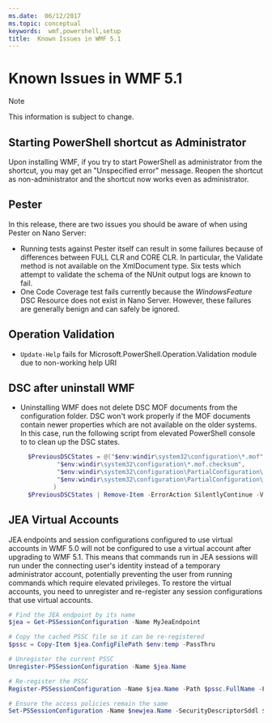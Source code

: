 ```yaml
---
ms.date:  06/12/2017
ms.topic: conceptual
keywords:  wmf,powershell,setup
title:  Known Issues in WMF 5.1
---
```

# Known Issues in WMF 5.1

> [!Note]
> This information is subject to change.

## Starting PowerShell shortcut as Administrator

Upon installing WMF, if you try to start PowerShell as administrator from the shortcut, you may get an "Unspecified error" message.
Reopen the shortcut as non-administrator and the shortcut now works even as administrator.

## Pester

In this release, there are two issues you should be aware of when using Pester on Nano Server:

- Running tests against Pester itself can result in some failures because of differences between FULL CLR and CORE CLR. In particular, the Validate method is not available on the XmlDocument type. Six tests which attempt to validate the schema of the NUnit output logs are known to fail.
- One Code Coverage test fails currently because the *WindowsFeature* DSC Resource does not exist in Nano Server. However, these failures are generally benign and can safely be ignored.

## Operation Validation

- `Update-Help` fails for Microsoft.PowerShell.Operation.Validation module due to non-working help URI

## DSC after uninstall WMF

- Uninstalling WMF does not delete DSC MOF documents from the configuration folder. DSC won't work properly if the MOF documents contain newer properties which are not available on the older systems. In this case, run the following script from elevated PowerShell console to to clean up the DSC states.

  ```powershell
    $PreviousDSCStates = @("$env:windir\system32\configuration\*.mof",
            "$env:windir\system32\configuration\*.mof.checksum",
            "$env:windir\system32\configuration\PartialConfiguration\*.mof",
            "$env:windir\system32\configuration\PartialConfiguration\*.mof.checksum"
           )
    $PreviousDSCStates | Remove-Item -ErrorAction SilentlyContinue -Verbose
  ```

## JEA Virtual Accounts

JEA endpoints and session configurations configured to use virtual accounts in WMF 5.0 will not be configured to use a virtual account after upgrading to WMF 5.1.
This means that commands run in JEA sessions will run under the connecting user's identity instead of a temporary administrator account, potentially preventing the user from running commands which require elevated privileges.
To restore the virtual accounts, you need to unregister and re-register any session configurations that use virtual accounts.

```powershell
# Find the JEA endpoint by its name
$jea = Get-PSSessionConfiguration -Name MyJeaEndpoint

# Copy the cached PSSC file so it can be re-registered
$pssc = Copy-Item $jea.ConfigFilePath $env:temp -PassThru

# Unregister the current PSSC
Unregister-PSSessionConfiguration -Name $jea.Name

# Re-register the PSSC
Register-PSSessionConfiguration -Name $jea.Name -Path $pssc.FullName -Force

# Ensure the access policies remain the same
Set-PSSessionConfiguration -Name $newjea.Name -SecurityDescriptorSddl $jea.SecurityDescriptorSddl
```